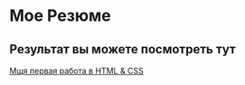 # Moe Резюме

## Результат вы можете посмотреть тут

[Мщя первая работа в HTML & CSS](https://r-vorontsova.github.io/resume/)
